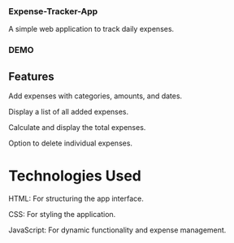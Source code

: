### Expense-Tracker-App
A simple web application to track daily expenses.

### DEMO



##  Features

Add expenses with categories, amounts, and dates.

Display a list of all added expenses.

Calculate and display the total expenses.

Option to delete individual expenses.


#  Technologies Used

HTML: For structuring the app interface.

CSS: For styling the application.

JavaScript: For dynamic functionality and expense management.
